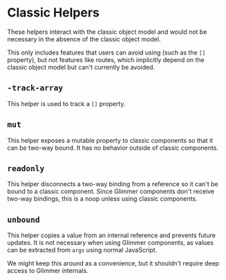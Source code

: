 # Classic Helpers

These helpers interact with the classic object model and would not be necessary in the absence of the classic object model.

This only includes features that users can avoid using (such as the `[]` property), but not features like routes, which implicitly depend on the classic object model but can't currently be avoided.

## `-track-array`

This helper is used to track a `[]` property.

## `mut`

This helper exposes a mutable property to classic components so that it can be two-way bound. It has no behavior outside of classic components.

## `readonly`

This helper disconnects a two-way binding from a reference so it can't be bound to a classic component. Since Glimmer components don't receive two-way bindings, this is a noop unless using classic components.

## `unbound`

This helper copies a value from an internal reference and prevents future updates. It is not necessary when using Glimmer components, as values can be extracted from `args` using normal JavaScript.

We might keep this around as a convenience, but it shouldn't require deep access to Glimmer internals.
